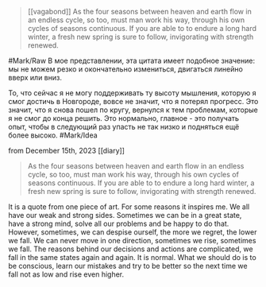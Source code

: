 > [[vagabond]] As the four seasons between heaven and earth flow in an endless cycle, so too, must man work his way, through his own cycles of seasons continuous. If you are able to to endure a long hard winter, a fresh new spring is sure to follow, invigorating with strength renewed.

#Mark/Raw В мое представлении, эта цитата имеет подобное значение: мы не можем резко и окончательно измениться, двигаться линейно вверх или вниз.

То, что сейчас я не могу поддерживать ту высоту мышления, которую я смог достичь в Новгороде, вовсе не значит, что я потерял прогресс. Это значит, что я снова пошел по кругу, вернулся к тем проблемам, которые я не смог до конца решить. Это нормально, главное - это получать опыт, чтобы в следующий раз упасть не так низко и подняться ещё более высоко. #Mark/Idea 

from December 15th, 2023 [[diary]]

> As the four seasons between heaven and earth flow in an endless cycle, so too, must man work his way, through his own cycles of seasons continuous. If you are able to to endure a long hard winter, a fresh new spring is sure to follow, invigorating with  strength renewed.

It is a quote from one piece of art. For some reasons it inspires me. We all have our weak and strong sides. Sometimes we can be in a great state, have a strong mind, solve all our problems and be happy to do that. However, sometimes, we can despise ourself, the more we regret, the lower we fall. We can never move in one direction, sometimes we rise, sometimes we fall. The reasons behind our decisions and actions are complicated, we fall in the same states again and again. It is normal. What we should do is to be conscious, learn our mistakes and try to be better so the next time we fall not as low and rise even higher. 